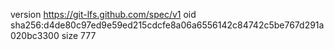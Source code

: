 version https://git-lfs.github.com/spec/v1
oid sha256:d4de80c97ed9e59ed215cdcfe8a06a6556142c84742c5be767d291a020bc3300
size 777

